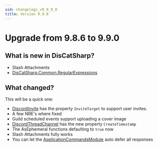```yaml
---
uid: changelogs_v9_9_9_0
title: Version 9.9.0
---
```


# Upgrade from **9.8.6** to **9.9.0**

## What is new in DisCatSharp?
- Slash Attachments
- [DisCatSharp.Common.RegularExpressions](xref:DisCatSharp.Common.RegularExpressions)

## What changed?

This will be a quick one:

 - [DiscordInvite](xref:DisCatSharp.Entities.DiscordInvite) has the property `InviteTarget` to support user invites.
 - A few NRE's where fixed
 - Guild scheduled events support uploading a cover image
 - [DiscordThreadChannel](xref:DisCatSharp.Entities.DiscordThreadChannel) has the new property `CreateTimestamp`
 - The AsEphemeral functions defaulting to `true` now
 - Slash Attachments fully works
 - You can let the [ApplicationCommandsModule](xref:DisCatSharp.ApplicationCommands.ApplicationCommandsModule) auto defer all responses
